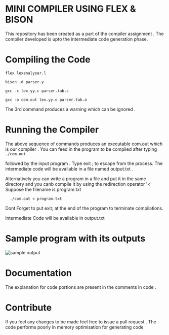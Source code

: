 # MINI COMPILER USING FLEX & BISON
This repository has been created as a part of the compiler assignment . The compiler developed is upto the intermediate code generation phase.

# Compiling the Code

  ```flex lexanalyser.l```
  
  ```bison -d parser.y```
  
  ```gcc -c lex.yy.c parser.tab.c```
  
  ```gcc -o com.out lex.yy.o parser.tab.o```
  
The 3rd command produces a warning which can be ignored .

# Running the Compiler

The above sequence of commands produces an executable com.out which is our compiler . You can feed in the program to be compiled after typing ```./com.out```

followed by the input program . Type exit ; to escape from the process. The intermediate code will be available in a file named output.txt .

Alternatively you can write a program in a file and put it in the same directory and you canb compile it by using the redirection operator '<' Suppose the filename is program.txt

      ./com.out < program.txt
Dont Forget to put exit; at the end of the program to terminate compilations.

Intermediate Code will be available in output.txt

# Sample program with its outputs
![sample output](screenshots/Screenshot%20from%202022-11-22%2013-59-16.png)
# Documentation
The explanation for code portions are present in the comments in code . 

# Contribute
If you feel any changes to be made feel free to issue a pull request . The code performs poorly in memory optimisation for generating code


